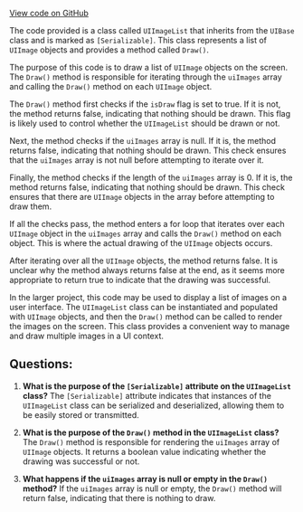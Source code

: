 [View code on GitHub](https://github.com/TieHaxJan/Brick-Force/Assembly-CSharp\UIImageList.cs)

The code provided is a class called `UIImageList` that inherits from the `UIBase` class and is marked as `[Serializable]`. This class represents a list of `UIImage` objects and provides a method called `Draw()`.

The purpose of this code is to draw a list of `UIImage` objects on the screen. The `Draw()` method is responsible for iterating through the `uiImages` array and calling the `Draw()` method on each `UIImage` object. 

The `Draw()` method first checks if the `isDraw` flag is set to true. If it is not, the method returns false, indicating that nothing should be drawn. This flag is likely used to control whether the `UIImageList` should be drawn or not.

Next, the method checks if the `uiImages` array is null. If it is, the method returns false, indicating that nothing should be drawn. This check ensures that the `uiImages` array is not null before attempting to iterate over it.

Finally, the method checks if the length of the `uiImages` array is 0. If it is, the method returns false, indicating that nothing should be drawn. This check ensures that there are `UIImage` objects in the array before attempting to draw them.

If all the checks pass, the method enters a for loop that iterates over each `UIImage` object in the `uiImages` array and calls the `Draw()` method on each object. This is where the actual drawing of the `UIImage` objects occurs.

After iterating over all the `UIImage` objects, the method returns false. It is unclear why the method always returns false at the end, as it seems more appropriate to return true to indicate that the drawing was successful.

In the larger project, this code may be used to display a list of images on a user interface. The `UIImageList` class can be instantiated and populated with `UIImage` objects, and then the `Draw()` method can be called to render the images on the screen. This class provides a convenient way to manage and draw multiple images in a UI context.
## Questions: 
 1. **What is the purpose of the `[Serializable]` attribute on the `UIImageList` class?**
The `[Serializable]` attribute indicates that instances of the `UIImageList` class can be serialized and deserialized, allowing them to be easily stored or transmitted.

2. **What is the purpose of the `Draw()` method in the `UIImageList` class?**
The `Draw()` method is responsible for rendering the `uiImages` array of `UIImage` objects. It returns a boolean value indicating whether the drawing was successful or not.

3. **What happens if the `uiImages` array is null or empty in the `Draw()` method?**
If the `uiImages` array is null or empty, the `Draw()` method will return false, indicating that there is nothing to draw.